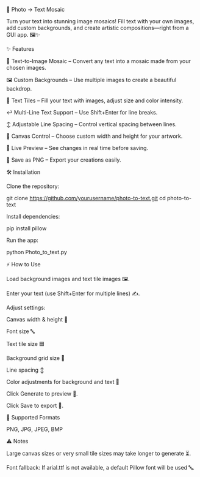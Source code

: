 🎨 Photo → Text Mosaic

Turn your text into stunning image mosaics! Fill text with your own images, add custom backgrounds, and create artistic compositions—right from a GUI app. 🖼️✨

<!-- Replace with actual screenshot -->

✨ Features

📝 Text-to-Image Mosaic – Convert any text into a mosaic made from your chosen images.

🖼️ Custom Backgrounds – Use multiple images to create a beautiful backdrop.

🌈 Text Tiles – Fill your text with images, adjust size and color intensity.

↩️ Multi-Line Text Support – Use Shift+Enter for line breaks.

↕️ Adjustable Line Spacing – Control vertical spacing between lines.

📐 Canvas Control – Choose custom width and height for your artwork.

👀 Live Preview – See changes in real time before saving.

💾 Save as PNG – Export your creations easily.

🛠️ Installation

Clone the repository:

git clone https://github.com/yourusername/photo-to-text.git
cd photo-to-text


Install dependencies:

pip install pillow


Run the app:

python Photo_to_text.py

⚡ How to Use

Load background images and text tile images 🖼️.

Enter your text (use Shift+Enter for multiple lines) ✍️.

Adjust settings:

Canvas width & height 📐

Font size 🔤

Text tile size 🟦

Background grid size 🔲

Line spacing ↕️

Color adjustments for background and text 🎨

Click Generate to preview 👀.

Click Save to export 💾.

📁 Supported Formats

PNG, JPG, JPEG, BMP

⚠️ Notes

Large canvas sizes or very small tile sizes may take longer to generate ⏳.

Font fallback: If arial.ttf is not available, a default Pillow font will be used 🔤.
